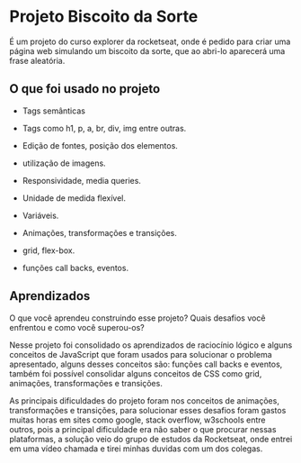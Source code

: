 
# Projeto Biscoito da Sorte

É um projeto do curso explorer da rocketseat, onde é pedido para 
criar uma página web simulando um biscoito da sorte, que ao abri-lo aparecerá uma frase aleatória.

## O que foi usado no projeto

- Tags semânticas

- Tags como h1, p, a, br, div, img entre outras.

- Edição de fontes, posição dos elementos.

- utilização de imagens.

- Responsividade, media queries.

- Unidade de medida flexível.

- Variáveis.

- Animações, transformações e transições.

- grid, flex-box.

- funções call backs, eventos.

## Aprendizados

O que você aprendeu construindo esse projeto? Quais desafios você enfrentou e como você superou-os?

Nesse projeto foi consolidado os aprendizados de raciocínio lógico e alguns conceitos de JavaScript que foram usados para solucionar o problema apresentado, alguns desses conceitos são: funções call backs e eventos, também foi possível consolidar alguns conceitos de CSS como grid, animações, transformações e transições.

As principais dificuldades do projeto foram nos conceitos de animações, transformações e transições, para solucionar esses desafios foram gastos muitas horas em sites como google, stack overflow, w3schools entre outros, pois a principal dificuldade era não saber o que procurar nessas plataformas, a solução veio do grupo de estudos da Rocketseat, onde entrei em uma vídeo chamada e tirei minhas duvidas com um dos colegas.


